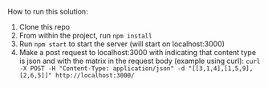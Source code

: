 How to run this solution:

1. Clone this repo
2. From within the project, run `npm install`
3. Run `npm start` to start the server (will start on localhost:3000)
4. Make a post request to localhost:3000 with indicating that content type is json and with the matrix in the request body (example using curl):
`curl -X POST -H "Content-Type: application/json" -d "[[3,1,4],[1,5,9],[2,6,5]]" http://localhost:3000/`
